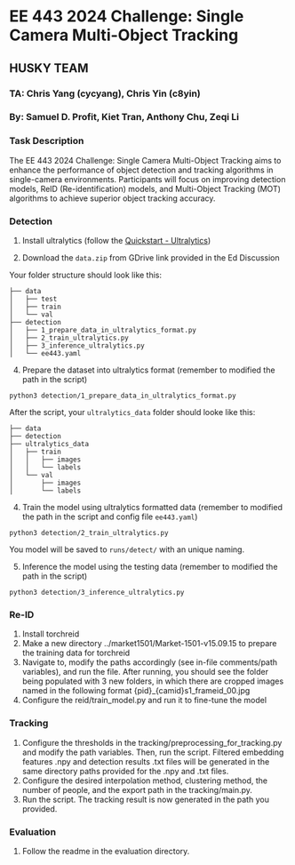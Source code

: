 # EE 443 2024 Challenge: Single Camera Multi-Object Tracking
## HUSKY TEAM

### TA: Chris Yang (cycyang), Chris Yin (c8yin)
### By: Samuel D. Profit, Kiet Tran, Anthony Chu, Zeqi Li

### Task Description
The EE 443 2024 Challenge: Single Camera Multi-Object Tracking aims to enhance the performance of object detection and tracking algorithms in single-camera environments. Participants will focus on improving detection models, ReID (Re-identification) models, and Multi-Object Tracking (MOT) algorithms to achieve superior object tracking accuracy.


### Detection

1. Install ultralytics (follow the [Quickstart - Ultralytics](https://docs.ultralytics.com/quickstart/#install-ultralytics))

2. Download the `data.zip` from GDrive link provided in the Ed Discussion

Your folder structure should look like this:
```
├── data
│   ├── test
│   ├── train
│   └── val
├── detection
│   ├── 1_prepare_data_in_ultralytics_format.py
│   ├── 2_train_ultralytics.py
│   ├── 3_inference_ultralytics.py
│   └── ee443.yaml
```

4. Prepare the dataset into ultralytics format (remember to modified the path in the script)
```
python3 detection/1_prepare_data_in_ultralytics_format.py
```
After the script, your `ultralytics_data` folder should looke like this:
```
├── data
├── detection
├── ultralytics_data
│   ├── train
│   │   ├── images
│   │   └── labels
│   └── val
│       ├── images
│       └── labels
```

4. Train the model using ultralytics formatted data (remember to modified the path in the script and config file `ee443.yaml`)
```
python3 detection/2_train_ultralytics.py
```
You model will be saved to `runs/detect/` with an unique naming.

5. Inference the model using the testing data (remember to modified the path in the script)
```
python3 detection/3_inference_ultralytics.py
```

### Re-ID

1. Install torchreid
2. Make a new directory ../market1501/Market-1501-v15.09.15 to prepare the training data for torchreid
3. Navigate to, modify the paths accordingly (see in-file comments/path variables), and run the file. After running, you should see the folder being populated with 3 new folders, in which there are cropped images named in the following format {pid}_{camid}s1_frameid_00.jpg
4. Configure the reid/train_model.py and run it to fine-tune the model
 
### Tracking

1. Configure the thresholds in the tracking/preprocessing_for_tracking.py and modify the path variables. Then, run the script. Filtered embedding features .npy and detection results .txt files will be generated in the same directory paths provided for the .npy and .txt files.
2. Configure the desired interpolation method, clustering method, the number of people, and the export path in the tracking/main.py. 
3. Run the script. The tracking result is now generated in the path you provided.

### Evaluation

1. Follow the readme in the evaluation directory.